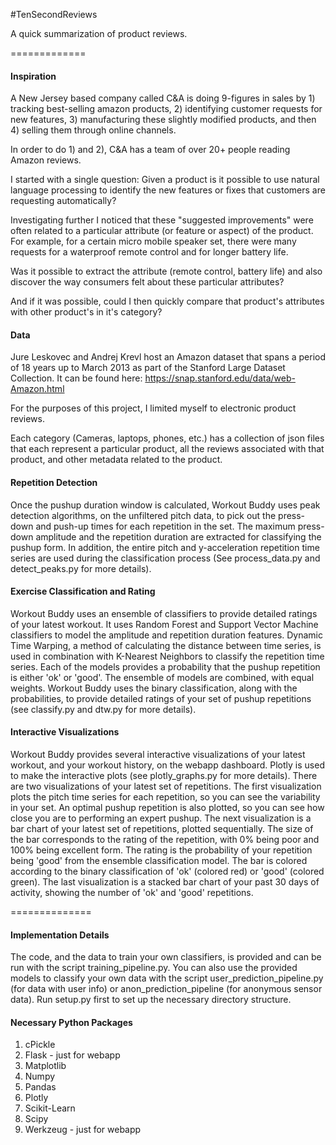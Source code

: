 #TenSecondReviews

A quick summarization of product reviews.

=============



#### Inspiration
A New Jersey based company called C&A is doing 9-figures in sales by 1) tracking best-selling amazon products, 2) identifying customer requests for new features, 3) manufacturing these slightly modified products, and then 4) selling them through online channels.  

In order to do 1) and 2), C&A has a team of over 20+ people reading Amazon reviews.

I started with a single question: Given a product is it possible to use natural language processing to identify the new features or fixes that customers are requesting automatically?   

Investigating further I noticed that these "suggested improvements" were often related to a particular attribute (or feature or aspect) of the product.  For example, for a certain micro mobile speaker set, there were many requests for a waterproof remote control and for longer battery life. 

Was it possible to extract the attribute (remote control, battery life) and also discover the way consumers felt about these particular attributes?  

And if it was possible, could I then quickly compare that product's attributes with other product's in it's category?


#### Data
Jure Leskovec and Andrej Krevl host an Amazon dataset that spans a period of 18 years up to March 2013 as part of the Stanford Large Dataset Collection.  It can be found here: https://snap.stanford.edu/data/web-Amazon.html

For the purposes of this project, I limited myself to electronic product reviews.  

Each category (Cameras, laptops, phones, etc.) has a collection of json files that each represent a particular product, all the reviews associated with that product, and other metadata related to the product.

#### Repetition Detection
Once the pushup duration window is calculated, Workout Buddy uses peak detection algorithms, on the unfiltered pitch data, to pick out the press-down and push-up times for each repetition in the set. The maximum press-down amplitude and the repetition duration are extracted for classifying the pushup form. In addition, the entire pitch and y-acceleration repetition time series are used during the classification process (See process_data.py and detect_peaks.py for more details).

#### Exercise Classification and Rating
Workout Buddy uses an ensemble of classifiers to provide detailed ratings of your latest workout. It uses Random Forest and Support Vector Machine classifiers to model the amplitude and repetition duration features. Dynamic Time Warping, a method of calculating the distance between time series, is used in combination with K-Nearest Neighbors to classify the repetition time series. Each of the models provides a probability that the pushup repetition is either 'ok' or 'good'. The ensemble of models are combined, with equal weights. Workout Buddy uses the binary classification, along with the probabilities, to provide detailed ratings of your set of pushup repetitions (see classify.py and dtw.py for more details).

#### Interactive Visualizations
Workout Buddy provides several interactive visualizations of your latest workout, and your workout history, on the webapp dashboard. Plotly is used to make the interactive plots (see plotly_graphs.py for more details). There are two visualizations of your latest set of repetitions. The first visualization plots the pitch time series for each repetition, so you can see the variability in your set. An optimal pushup repetition is also plotted, so you can see how close you are to performing an expert pushup. The next visualization is a bar chart of your latest set of repetitions, plotted sequentially. The size of the bar corresponds to the rating of the repetition, with 0% being poor and 100% being excellent form. The rating is the probability of your repetition being 'good' from the ensemble classification model. The bar is colored according to the binary classification of 'ok' (colored red) or 'good' (colored green). The last visualization is a stacked bar chart of your past 30 days of activity, showing the number of 'ok' and 'good' repetitions.

==============
#### Implementation Details ####
The code, and the data to train your own classifiers, is provided and can be run with the script training_pipeline.py. You can also use the provided models to classify your own data with the script user_prediction_pipeline.py (for data with user info) or anon_prediction_pipeline (for anonymous sensor data). Run setup.py first to set up the necessary directory structure.

#### Necessary Python Packages ####
1. cPickle
2. Flask - just for webapp
3. Matplotlib
4. Numpy
5. Pandas
6. Plotly
7. Scikit-Learn
8. Scipy
9. Werkzeug - just for webapp 
